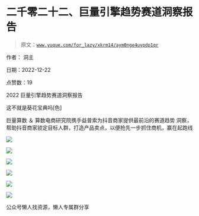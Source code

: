 # 二千零二十二、巨量引擎趋势赛道洞察报告

> 原文：[`www.yuque.com/for_lazy/xkrm14/aym0nge4uypdp1qr`](https://www.yuque.com/for_lazy/xkrm14/aym0nge4uypdp1qr)



作者： 洞主



日期：2022-12-22



点赞数：19



2022 巨量引擎趋势赛道洞察报告



这不就是葵花宝典吗[色]



巨量算数 ＆ 算数电商研究院携手益普索为抖音商家提供最前沿的赛道趋势 洞察，帮助抖音商家锁定目标人群，打造产品卖点，以便抢先一步抓住商机，赢在起跑线



![](img/a3958be865e98b98a2b9e1fbb41d0539.png)



![](img/02bd1a9628c968379c3762fc935d6049.png)



![](img/127e937de17b3f6f6288734482f9a8f6.png)



![](img/607ddc85ea37ce8799aca0c5c4b2f199.png)



![](img/a7b7a0798c6539dfd71a4ffee3a78d8e.png)



![](img/21e64b87a7d7dff45469f7350dce6847.png)



公众号懒人找资源，懒人专属群分享


